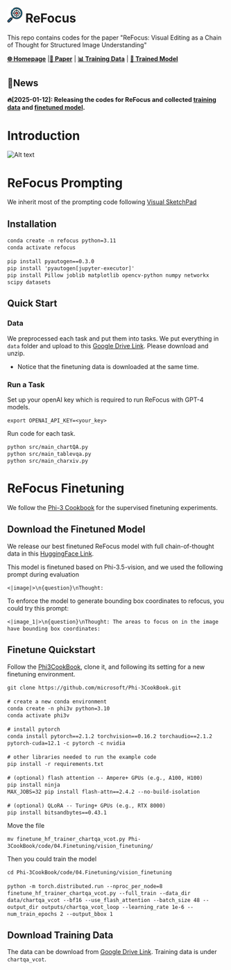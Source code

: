 # <img src="assets/icon.png" width="35" /> ReFocus

This repo contains codes for the paper "ReFocus: Visual Editing as a Chain of Thought for Structured Image Understanding"

[**🌐 Homepage**](https://zeyofu.github.io/ReFocus/) |[**📑 Paper**](https://arxiv.org/abs/2501.05452) |  [**📊 Training Data**](#download-training-data) | [**🔗 Trained Model**](#download-the-finetuned-model)


## 🔔News

 **🔥[2025-01-12]: Releasing the codes for ReFocus and collected [training data]() and [finetuned model](https://huggingface.co/Fiaa/ReFocus).**

# Introduction

![Alt text](assets/teaser.png)

# ReFocus Prompting
We inherit most of the prompting code following [Visual SketchPad](https://visualsketchpad.github.io/)

## Installation
```
conda create -n refocus python=3.11
conda activate refocus

pip install pyautogen==0.3.0
pip install 'pyautogen[jupyter-executor]'
pip install Pillow joblib matplotlib opencv-python numpy networkx scipy datasets
```

## Quick Start
### Data
We preprocessed each task and put them into tasks. We put everything in `data` folder and upload to this [Google Drive Link](https://drive.google.com/drive/folders/1Ic2BmpbGQ1pcZ6KabjmP9YxefKDq3TrN?usp=sharing). Please download and unzip.

* Notice that the finetuning data is downloaded at the same time.

### Run a Task
Set up your openAI key which is required to run ReFocus with GPT-4 models.

```
export OPENAI_API_KEY=<your_key>
```

Run code for each task.
```
python src/main_chartQA.py
python src/main_tablevqa.py
python src/main_charxiv.py
```

# ReFocus Finetuning
We follow the [Phi-3 Cookbook](https://github.com/microsoft/Phi-3CookBook/blob/main/md/04.Fine-tuning/FineTuning_Vision.md) for the supervised finetuning experiments. 

## Download the Finetuned Model
We release our best finetuned ReFocus model with full chain-of-thought data in this [HuggingFace Link](https://huggingface.co/Fiaa/ReFocus).

This model is finetuned based on Phi-3.5-vision, and we used the following prompt during evaluation
```
<|image|>\n{question}\nThought:
```
To enforce the model to generate bounding box coordinates to refocus, you could try this prompt:
```
<|image_1|>\n{question}\nThought: The areas to focus on in the image have bounding box coordinates:
```

## Finetune Quickstart
Follow the [Phi3CookBook](https://github.com/microsoft/Phi-3CookBook/blob/main/md/04.Fine-tuning/FineTuning_Vision.md), clone it, and following its setting for a new finetuning environment. 

```
git clone https://github.com/microsoft/Phi-3CookBook.git

# create a new conda environment
conda create -n phi3v python=3.10
conda activate phi3v

# install pytorch
conda install pytorch==2.1.2 torchvision==0.16.2 torchaudio==2.1.2 pytorch-cuda=12.1 -c pytorch -c nvidia

# other libraries needed to run the example code
pip install -r requirements.txt

# (optional) flash attention -- Ampere+ GPUs (e.g., A100, H100)
pip install ninja
MAX_JOBS=32 pip install flash-attn==2.4.2 --no-build-isolation

# (optional) QLoRA -- Turing+ GPUs (e.g., RTX 8000)
pip install bitsandbytes==0.43.1
```
Move the file 
```
mv finetune_hf_trainer_chartqa_vcot.py Phi-3CookBook/code/04.Finetuning/vision_finetuning/
```

Then you could train the model
```
cd Phi-3CookBook/code/04.Finetuning/vision_finetuning

python -m torch.distributed.run --nproc_per_node=8 finetune_hf_trainer_chartqa_vcot.py --full_train --data_dir data/chartqa_vcot --bf16 --use_flash_attention --batch_size 48 --output_dir outputs/chartqa_vcot_loop --learning_rate 1e-6 --num_train_epochs 2 --output_bbox 1
```

## Download Training Data
The data can be download from [Google Drive Link](https://drive.google.com/drive/folders/1Ic2BmpbGQ1pcZ6KabjmP9YxefKDq3TrN?usp=sharing). Training data is under `chartqa_vcot`.